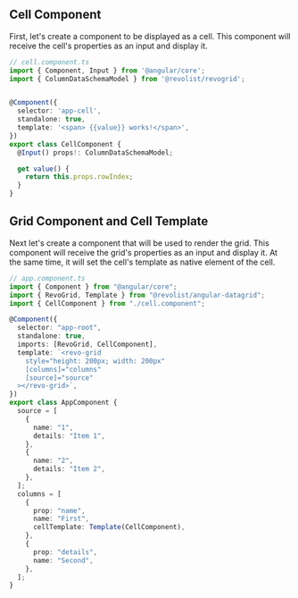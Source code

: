 <!--@include: ../parts/renderer.header.md-->


## Cell Component

First, let's create a component to be displayed as a cell. This component will receive the cell's properties as an input and display it.

```ts
// cell.component.ts
import { Component, Input } from '@angular/core';
import { ColumnDataSchemaModel } from '@revolist/revogrid';


@Component({
  selector: 'app-cell',
  standalone: true,
  template: '<span> {{value}} works!</span>',
})
export class CellComponent {
  @Input() props!: ColumnDataSchemaModel;

  get value() {
    return this.props.rowIndex;
  }
}
```

## Grid Component and Cell Template

Next let's create a component that will be used to render the grid. This component will receive the grid's properties as an input and display it. At the same time, it will set the cell's template as native element of the cell.

```ts
// app.component.ts
import { Component } from "@angular/core";
import { RevoGrid, Template } from "@revolist/angular-datagrid";
import { CellComponent } from "./cell.component";

@Component({
  selector: "app-root",
  standalone: true,
  imports: [RevoGrid, CellComponent],
  template: `<revo-grid
    style="height: 200px; width: 200px"
    [columns]="columns"
    [source]="source"
  ></revo-grid>`,
})
export class AppComponent {
  source = [
    {
      name: "1",
      details: "Item 1",
    },
    {
      name: "2",
      details: "Item 2",
    },
  ];
  columns = [
    {
      prop: "name",
      name: "First",
      cellTemplate: Template(CellComponent),
    },
    {
      prop: "details",
      name: "Second",
    },
  ];
}

```


<!--@include: ../../demo/angular/angular.cell.md-->